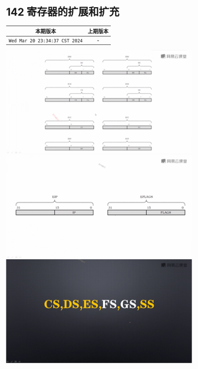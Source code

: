 # 142 寄存器的扩展和扩充

|本期版本| 上期版本
|:---:|:---:
`Wed Mar 20 23:34:37 CST 2024` | -

<img src="142-01.png" />
<img src="142-02.png" />
<img src="142-03.png" />